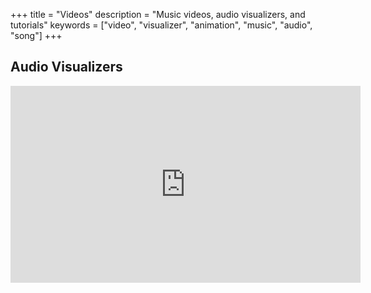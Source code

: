 +++
title = "Videos"
description = "Music videos, audio visualizers, and tutorials"
keywords = ["video", "visualizer", "animation", "music", "audio", "song"]
+++

## Audio Visualizers
<center>
<iframe width="560" height="315" src="https://www.youtube.com/embed/RSRnktucY5c?list=PLMVZ5xEDwpObsQ2GND2og2TwvniWRG28m" frameborder="0" allowfullscreen></iframe>
</center>
